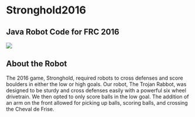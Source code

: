 # Stronghold2016
## Java Robot Code for FRC 2016
![](https://www.chiefdelphi.com/media/img/24f/24fd5f66c10c06d8c171a3264d248364_l.jpg)
## About the Robot
The 2016 game, Stronghold, required robots to cross defenses and score boulders in either the low or high goals. Our robot, The Trojan Rabbot, was designed to be sturdy and cross defenses easily with a powerful six wheel drivetrain. We then opted to only score balls in the low goal. The addition of an arm on the front allowed for picking up balls, scoring balls, and crossing the Cheval de Frise.
